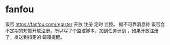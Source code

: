 # fanfou
饭否 https://fanfou.com/register  开放 注册 定时 监控。
据不可靠消息称 饭否会不定期的短暂开放注册，所以写了个监控脚本，加到任务计划 ，如果开放注册了，发送到指定的 邮箱提醒。

